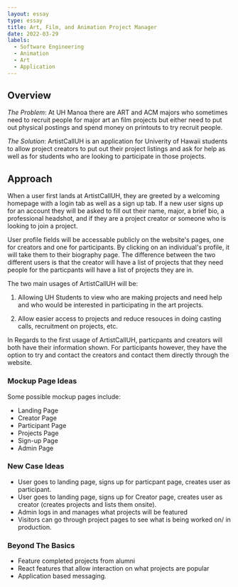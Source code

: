 ```yaml
---
layout: essay
type: essay
title: Art, Film, and Animation Project Manager
date: 2022-03-29
labels:
  - Software Engineering
  - Animation
  - Art
  - Application
---
```


## Overview
*The Problem*: At UH Manoa there are ART and ACM majors who sometimes need to recruit people for major art an film projects but either need to
put out physical postings and spend money on printouts to try recruit people.

*The Solution*: ArtistCallUH is an application for Univerity of Hawaii students to allow project creators to put out their project listings and ask for help
as well as for students who are looking to participate in those projects. 

## Approach
When a user first lands at ArtistCallUH, they are greeted by a welcoming homepage with a login tab as well as a sign up tab. If a new user signs up for an account
they will be asked to fill out their name, major, a brief bio, a professional headshot, and if they are a project creator or someone who is looking to join a project.  

User profile fields will be accessable publicly on the website's pages, one for creators and one for participants. By clicking on an individual's profile,
it will take them to their biography page. The difference between the two different users is that the creator will have a list of projects that they need people
for the particpants will have a list of projects they are in.  

The two main usages of ArtistCallUH will be:

1. Allowing UH Students to view who are making projects and need help and who would be interested in participating in the art projects.

2. Allow easier access to projects and reduce resouces in doing casting calls, recruitment on projects, etc.

In Regards to the first usage of ArtistCallUH, particpants and creators will both have their information shown. For participants however, they have the option to try and contact
the creators and contact them directly through the website.

### Mockup Page Ideas

Some possible mockup pages include:
* Landing Page
* Creator Page
* Participant Page
* Projects Page
* Sign-up Page
* Admin Page

### New Case Ideas

* User goes to landing page, signs up for particpant page, creates user as participant.
* User goes to landing page, signs up for Creator page, creates user as creator (creates projects and lists them onsite).
* Admin logs in and manages what projects will be featured
* Visitors can go through project pages to see what is being worked on/ in production.  

### Beyond The Basics

* Feature completed projects from alumni
* React features that allow interaction on what projects are popular
* Application based messaging.


